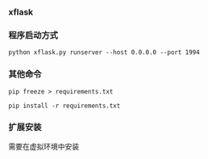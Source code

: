 ### xflask

### 程序启动方式
```angularjs
python xflask.py runserver --host 0.0.0.0 --port 1994
```

### 其他命令

```angular2html
pip freeze > requirements.txt
```

```angular2html
pip install -r requirements.txt
```

### 扩展安装
需要在虚拟环境中安装
```angularjs

```


